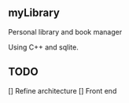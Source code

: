 ## myLibrary
Personal library and book manager

Using C++ and sqlite. 
## TODO
[] Refine architecture
[] Front end
